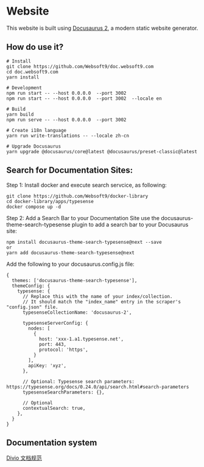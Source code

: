 # Website

This website is built using [Docusaurus 2](https://docusaurus.io/), a modern static website generator.

## How do use it?

```
# Install
git clone https://github.com/Websoft9/doc.websoft9.com
cd doc.websoft9.com	
yarn install

# Development 
npm run start -- --host 0.0.0.0  --port 3002
npm run start -- --host 0.0.0.0  --port 3002  --locale en

# Build
yarn build
npm run serve -- --host 0.0.0.0  --port 3002

# Create i18n language
yarn run write-translations -- --locale zh-cn

# Upgrade Docusaurus 
yarn upgrade @docusaurus/core@latest @docusaurus/preset-classic@latest
```

## Search for Documentation Sites:
Step 1: Install docker and execute search servcice, as following:
```
git clone https://github.com/Websoft9/docker-library
cd docker-library/apps/typesense
docker compose up -d
```
Step 2: Add a Search Bar to your Documentation Site
use the docusaurus-theme-search-typesense plugin to add a search bar to your Docusaurus site:
```
npm install docusaurus-theme-search-typesense@next --save
or
yarn add docusaurus-theme-search-typesense@next
```
Add the following to your docusaurus.config.js file:
```
{
  themes: ['docusaurus-theme-search-typesense'],
  themeConfig: {
    typesense: {
      // Replace this with the name of your index/collection.
      // It should match the "index_name" entry in the scraper's "config.json" file.
      typesenseCollectionName: 'docusaurus-2',

      typesenseServerConfig: {
        nodes: [
          {
            host: 'xxx-1.a1.typesense.net',
            port: 443,
            protocol: 'https',
          }
        ],
        apiKey: 'xyz',
      },

      // Optional: Typesense search parameters: https://typesense.org/docs/0.24.0/api/search.html#search-parameters
      typesenseSearchParameters: {},

      // Optional
      contextualSearch: true,
    },
  }
}
```


## Documentation system

[Divio 文档规范](https://documentation.divio.com/)
